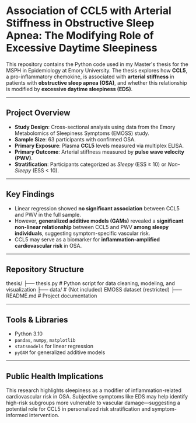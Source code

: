 # Association of CCL5 with Arterial Stiffness in Obstructive Sleep Apnea: The Modifying Role of Excessive Daytime Sleepiness

This repository contains the Python code used in my Master's thesis for the MSPH in Epidemiology at Emory University. The thesis explores how **CCL5**, a pro-inflammatory chemokine, is associated with **arterial stiffness** in patients with **obstructive sleep apnea (OSA)**, and whether this relationship is modified by **excessive daytime sleepiness (EDS)**.

---

## Project Overview

- **Study Design**: Cross-sectional analysis using data from the Emory Metabolomics of Sleepiness Symptoms (EMOSS) study.
- **Sample Size**: 63 participants with confirmed OSA.
- **Primary Exposure**: Plasma **CCL5** levels measured via multiplex ELISA.
- **Primary Outcome**: Arterial stiffness measured by **pulse wave velocity (PWV)**.
- **Stratification**: Participants categorized as *Sleepy* (ESS ≥ 10) or *Non-Sleepy* (ESS < 10).

---

## Key Findings

- Linear regression showed **no significant association** between CCL5 and PWV in the full sample.
- However, **generalized additive models (GAMs)** revealed a **significant non-linear relationship** between CCL5 and PWV **among sleepy individuals**, suggesting symptom-specific vascular risk.
- CCL5 may serve as a biomarker for **inflammation-amplified cardiovascular risk** in OSA.

---

## Repository Structure
thesis/
├── thesis.py # Python script for data cleaning, modeling, and visualization
├── data/ # (Not included) EMOSS dataset (restricted)
├── README.md # Project documentation

---

## Tools & Libraries

- Python 3.10
- `pandas`, `numpy`, `matplotlib`
- `statsmodels` for linear regression
- `pyGAM` for generalized additive models

---

## Public Health Implications
This research highlights sleepiness as a modifier of inflammation-related cardiovascular risk in OSA. Subjective symptoms like EDS may help identify high-risk subgroups more vulnerable to vascular damage—suggesting a potential role for CCL5 in personalized risk stratification and symptom-informed intervention.

